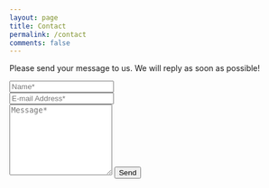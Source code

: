 ```yaml
---
layout: page
title: Contact
permalink: /contact
comments: false
---
```


<div class="row justify-content-between">
<div class="col-md-12 row">

<form class="col-md-12" id="contact-form" action="#" method="POST">    
    <p class="mb-4">Please send your message to us. We will reply as soon as possible!</p>
    <div class="form-group row">
        <div class="col-md-12 mb-3">
            <input class="form-control" type="text" name="name" placeholder="Name*" required="">
        </div>
        <div class="col-md-12">
            <input class="form-control" type="email" name="_replyto" placeholder="E-mail Address*" required="">
        </div>
    </div>
    <textarea rows="8" class="form-control mb-3" name="message" placeholder="Message*" required=""></textarea>    
    <input class="btn btn-success btn-contact" type="submit" value="Send">
</form>

</div>
</div>
